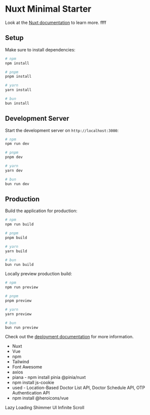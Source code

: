 # Nuxt Minimal Starter

Look at the [Nuxt documentation](https://nuxt.com/docs/getting-started/introduction) to learn more. ffff

## Setup

Make sure to install dependencies:

```bash
# npm
npm install

# pnpm
pnpm install

# yarn
yarn install

# bun
bun install
```

## Development Server

Start the development server on `http://localhost:3000`:

```bash
# npm
npm run dev

# pnpm
pnpm dev

# yarn
yarn dev

# bun
bun run dev
```

## Production

Build the application for production:

```bash
# npm
npm run build

# pnpm
pnpm build

# yarn
yarn build

# bun
bun run build
```

Locally preview production build:

```bash
# npm
npm run preview

# pnpm
pnpm preview

# yarn
yarn preview

# bun
bun run preview
```

Check out the [deployment documentation](https://nuxt.com/docs/getting-started/deployment) for more information.

- Nuxt
- Vue
- npm
- Tailwind
- Font Awesome
- axios
- piana - npm install pinia @pinia/nuxt
- npm install js-cookie
- used - Location-Based Doctor List API, Doctor Schedule API, OTP Authentication API
- npm install @heroicons/vue

Lazy Loading
Shimmer UI
Infinite Scroll
